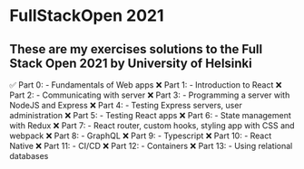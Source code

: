 # FullStackOpen 2021

## These are my exercises solutions to the Full Stack Open 2021 by University of Helsinki

✅ Part 0:  - Fundamentals of Web apps
❌ Part 1:  - Introduction to React 
❌ Part 2:  - Communicating with server 
❌ Part 3:  - Programming a server with NodeJS and Express 
❌ Part 4:  - Testing Express servers, user administration 
❌ Part 5:  - Testing React apps 
❌ Part 6:  - State management with Redux 
❌ Part 7:  - React router, custom hooks, styling app with CSS and webpack 
❌ Part 8:  - GraphQL 
❌ Part 9:  - Typescript 
❌ Part 10: - React Native 
❌ Part 11: - CI/CD 
❌ Part 12: - Containers
❌ Part 13: - Using relational databases 
